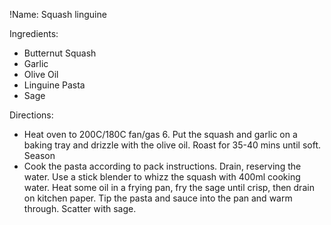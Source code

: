 !Name: Squash linguine

Ingredients:
- Butternut Squash
- Garlic
- Olive Oil
- Linguine Pasta
- Sage

Directions:
- Heat oven to 200C/180C fan/gas 6. Put the squash and garlic on a baking tray and drizzle with the olive oil. Roast for 35-40 mins until soft. Season
- Cook the pasta according to pack instructions. Drain, reserving the water. Use a stick blender to whizz the squash with 400ml cooking water. Heat some oil in a frying pan, fry the sage until crisp, then drain on kitchen paper. Tip the pasta and sauce into the pan and warm through. Scatter with sage.
